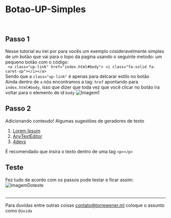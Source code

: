 # Botao-UP-Simples<br><br>
## Passo 1
Nesse tutorial eu irei por para vocês um exemplo cosideravelmente simples de um botão que vai para o topo da pagina usando o seguinte metodo:
um pequeno botão com o código: <br>```
<a class="up-link" href="index.html#body">
<i class="fa-solid fa-caret-up"></i></a>```<br>
Sendo que a ```class="up-link"``` é apenas para delcarar estilo no botão<br>
Ainda dentro de `a` nós encontramos a tag: `href` apontando para `index.html#body`, isso que dizer que toda vez que você 
clicar no botão ira voltar para o elemento de id `body`
![Imagem1](https://cdn.glitch.me/a5640e58-38d2-457a-a73e-f4d6a1181683/Captura%20de%20tela%202021-12-17%20140902.png?v=1639760993628)

## Passo 2
Adicionando conteudo!
Algumas sugestões de geradores de texto<br>
1. [Lorem Ipsum](https://br.lipsum.com/)<br>
2. [AnyTextEditor](https://anytexteditor.com/pt/text-generator)<br>
1. [4devs](https://www.4devs.com.br/gerador_de_texto_lorem_ipsum)

É recomendado que insira o texto dentro de uma tag `<p></p>` 
## Teste 
Fez tudo de acordo com os passos pode testar e ficar assim:<br>
![ImagemDoteste](https://cdn.glitch.me/a5640e58-38d2-457a-a73e-f4d6a1181683/Design%20sem%20nome.gif?v=1639762206972)
<br><br><hr>
Para duvidas entre outras coisas [contato@torrewener.ml](mailto:contato@torrewener.ml) coloque o assunto como `Dúvida`
